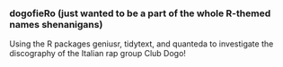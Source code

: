 ### dogofieRo (just wanted to be a part of the whole R-themed names shenanigans)
Using the R packages geniusr, tidytext, and quanteda to investigate the discography of the Italian rap group Club Dogo!

